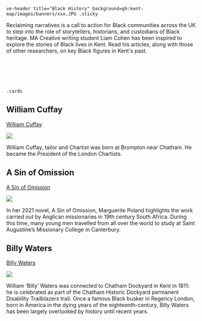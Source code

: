 `ve-header title="Black History" background=gh:kent-map/images/banners/xxx.JPG .sticky`

Reclaiming narratives is a call to action for Black communities across the UK to step into the role of storytellers, historians, and custodians of Black heritage. MA Creative writing student Liam Cohen has been inspired to explore the stories of Black lives in Kent. Read his articles, along with those of other researchers, on key Black figures in Kent's past.


# &nbsp; 
`.cards`

## William Cuffay

[William Cuffay](/19c/19c-cuffay-biography)

![](https://iiif.juncture-digital.org/thumbnail?url=https://upload.wikimedia.org/wikipedia/commons/6/62/ChartistRiot.jpg)

William Cuffay, tailor and Chartist was born at Brompton near Chatham. He became the President of the London Chartists. 

## A Sin of Omission

[A Sin of Omission](/21c/21c-sin-of-omission/)

![](https://raw.githubusercontent.com/kent-map/images/main/thumbnails/21c_Augustine_College.jpg)

In her 2021 novel, A Sin of Omission, Marguerite Poland highlights the work carried out by Anglican missionaries in 19th century South Africa. During this time, many young men travelled from all over the world to study at Saint Augustine’s Missionary College in Canterbury.

## Billy Waters

[Billy Waters](/19c/19c-waters-biography)

![](https://iiif.juncture-digital.org/thumbnail?url=https://upload.wikimedia.org/wikipedia/commons/e/ec/Billy_Waters%2C_a_one_legged_busker%2C_in_a_crowded_London_stree_Wellcome_V0007299.jpg)

William ‘Billy’ Waters was connected to Chatham Dockyard in Kent in 1811: he is celebrated as part of the Chatham Historic Dockyard permanent Disability Trailblazers trail. Once a famous Black busker in Regency London, born in America in the dying years of the eighteenth-century, Billy Waters has been largely overlooked by history until recent years.

